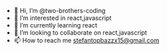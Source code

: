 - 👋 Hi, I’m @two-brothers-coding
- 👀 I’m interested in react,javascript
- 🌱 I’m currently learning   react
- 💞️ I’m looking to collaborate on react,javascript
- 📫 How to reach me stefantopbazzx15@gmail.com

<!---
two-brothers-coding/two-brothers-coding is a ✨ special ✨ repository because its `README.md` (this file) appears on your GitHub profile.
You can click the Preview link to take a look at your changes.
--->
